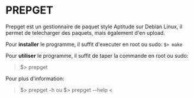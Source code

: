 # PREPGET

Prepget est un gestionnaire de paquet style Aptitude sur Debian Linux, il permet de telecharger des paquets, mais également d'en upload.

Pour **installer** le programme, il suffit d'executer en root ou sudo:
``` $> make ```

Pour **utiliser** le programme, il suffit de taper la commande en root ou sudo:
> $> prepget

Pour plus d'information:
> $> prepget -h
ou
> $> prepget --help <

